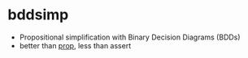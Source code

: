 bddsimp
=======
- Propositional simplification with Binary Decision Diagrams (BDDs)
- better than [prop](../pages/prop.md), less than assert

